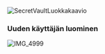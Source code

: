 ![SecretVaultLuokkakaavio](https://user-images.githubusercontent.com/74731809/115401044-a0fc9f00-a1f2-11eb-8b87-9e045fdbf2eb.jpg)

### Uuden käyttäjän luominen

![IMG_4999](https://user-images.githubusercontent.com/74731809/116223850-a27d1880-a758-11eb-8479-466725f64c5f.jpg)
